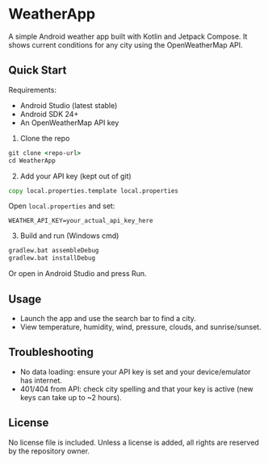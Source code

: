 # WeatherApp

A simple Android weather app built with Kotlin and Jetpack Compose. It shows current conditions for any city using the OpenWeatherMap API.

## Quick Start

Requirements:
- Android Studio (latest stable)
- Android SDK 24+
- An OpenWeatherMap API key

1) Clone the repo
```bat
git clone <repo-url>
cd WeatherApp
```

2) Add your API key (kept out of git)
```bat
copy local.properties.template local.properties
```
Open `local.properties` and set:
```properties
WEATHER_API_KEY=your_actual_api_key_here
```

3) Build and run (Windows cmd)
```bat
gradlew.bat assembleDebug
gradlew.bat installDebug
```
Or open in Android Studio and press Run.

## Usage
- Launch the app and use the search bar to find a city.
- View temperature, humidity, wind, pressure, clouds, and sunrise/sunset.

## Troubleshooting
- No data loading: ensure your API key is set and your device/emulator has internet.
- 401/404 from API: check city spelling and that your key is active (new keys can take up to ~2 hours).

## License
No license file is included. Unless a license is added, all rights are reserved by the repository owner.
